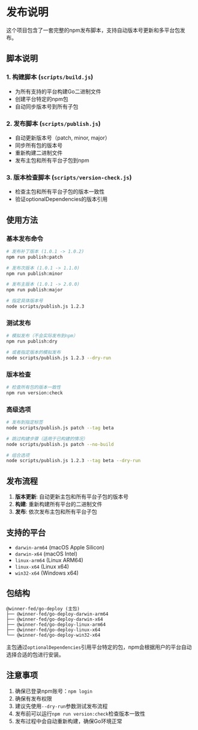 # 发布说明

这个项目包含了一套完整的npm发布脚本，支持自动版本号更新和多平台包发布。

## 脚本说明

### 1. 构建脚本 (`scripts/build.js`)
- 为所有支持的平台构建Go二进制文件
- 创建平台特定的npm包
- 自动同步版本号到所有子包

### 2. 发布脚本 (`scripts/publish.js`)
- 自动更新版本号（patch, minor, major）
- 同步所有包的版本号
- 重新构建二进制文件
- 发布主包和所有平台子包到npm

### 3. 版本检查脚本 (`scripts/version-check.js`)
- 检查主包和所有平台子包的版本一致性
- 验证optionalDependencies的版本引用

## 使用方法

### 基本发布命令

```bash
# 发布补丁版本 (1.0.1 -> 1.0.2)
npm run publish:patch

# 发布次版本 (1.0.1 -> 1.1.0)
npm run publish:minor

# 发布主版本 (1.0.1 -> 2.0.0)
npm run publish:major

# 指定具体版本号
node scripts/publish.js 1.2.3
```

### 测试发布

```bash
# 模拟发布（不会实际发布到npm）
npm run publish:dry

# 或者指定版本的模拟发布
node scripts/publish.js 1.2.3 --dry-run
```

### 版本检查

```bash
# 检查所有包的版本一致性
npm run version:check
```

### 高级选项

```bash
# 发布到指定标签
node scripts/publish.js patch --tag beta

# 跳过构建步骤（适用于已构建的情况）
node scripts/publish.js patch --no-build

# 组合选项
node scripts/publish.js 1.2.3 --tag beta --dry-run
```

## 发布流程

1. **版本更新**: 自动更新主包和所有平台子包的版本号
2. **构建**: 重新构建所有平台的二进制文件
3. **发布**: 依次发布主包和所有平台子包

## 支持的平台

- `darwin-arm64` (macOS Apple Silicon)
- `darwin-x64` (macOS Intel)
- `linux-arm64` (Linux ARM64)
- `linux-x64` (Linux x64)
- `win32-x64` (Windows x64)

## 包结构

```
@winner-fed/go-deploy (主包)
├── @winner-fed/go-deploy-darwin-arm64
├── @winner-fed/go-deploy-darwin-x64
├── @winner-fed/go-deploy-linux-arm64
├── @winner-fed/go-deploy-linux-x64
└── @winner-fed/go-deploy-win32-x64
```

主包通过`optionalDependencies`引用平台特定的包，npm会根据用户的平台自动选择合适的包进行安装。

## 注意事项

1. 确保已登录npm账号：`npm login`
2. 确保有发布权限
3. 建议先使用`--dry-run`参数测试发布流程
4. 发布前可以运行`npm run version:check`检查版本一致性
5. 发布过程中会自动重新构建，确保Go环境正常 
